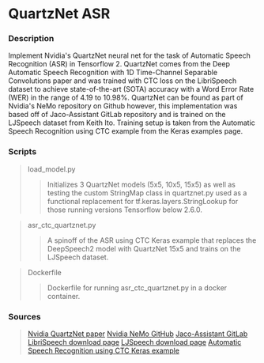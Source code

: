 # QuartzNet ASR

### Description

Implement Nvidia's QuartzNet neural net for the task of Automatic Speech Recognition (ASR) in Tensorflow 2. QuartzNet comes from the Deep Automatic Speech Recognition with 1D Time-Channel Separable Convolutions paper and was trained with CTC loss on the LibriSpeech dataset to achieve state-of-the-art (SOTA) accuracy with a Word Error Rate (WER) in the range of 4.19 to 10.98%. QuartzNet can be found as part of Nvidia's NeMo repository on Github however, this implementation was based off of Jaco-Assistant GitLab repository and is trained on the LJSpeech dataset from Keith Ito. Training setup is taken from the Automatic Speech Recognition using CTC example from the Keras examples page.

### Scripts

 > load_model.py
 >> Initializes 3 QuartzNet models (5x5, 10x5, 15x5) as well as testing the custom StringMap class in quartznet.py used as a functional replacement for tf.keras.layers.StringLookup for those running versions Tensorflow below 2.6.0.

 > asr_ctc_quartznet.py
 >> A spinoff of the ASR using CTC Keras example that replaces the DeepSpeech2 model with QuartzNet 15x5 and trains on the LJSpeech dataset.

 > Dockerfile
 >> Dockerfile for running asr_ctc_quartznet.py in a docker container. 

### Sources

 > [Nvidia QuartzNet paper](https://arxiv.org/pdf/1910.10261.pdf)
 > [Nvidia NeMo GitHub](https://github.com/NVIDIA/NeMo/tree/main/nemo)
 > [Jaco-Assistant GitLab](https://gitlab.com/Jaco-Assistant/Scribosermo/)
 > [LibriSpeech download page](https://www.openslr.org/12/)
 > [LJSpeech download page](https://keithito.com/LJ-Speech-Dataset/)
 > [Automatic Speech Recognition using CTC Keras example](https://keras.io/examples/audio/ctc_asr/)